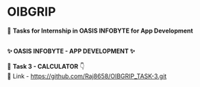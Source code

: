 # OIBGRIP
🎯 **Tasks for Internship in OASIS INFOBYTE for App Development**  
<br />

   **✨ OASIS INFOBYTE - APP DEVELOPMENT  ✨**
<br />
<br />
🚀  **Task 3 - CALCULATOR** 👇
<br>
🔗 Link - https://github.com/Raj8658/OIBGRIP_TASK-3.git


